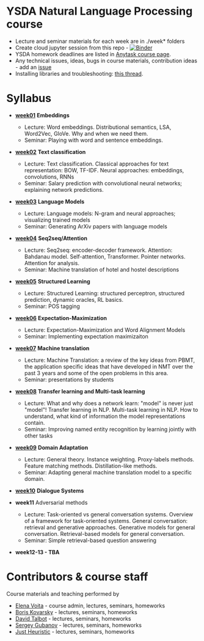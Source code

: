 # YSDA Natural Language Processing course
* Lecture and seminar materials for each week are in ./week* folders
* Create cloud jupyter session from this repo - [![Binder](https://mybinder.org/badge.svg)](https://mybinder.org/v2/gh/yandexdataschool/nlp_course/master)
* YSDA homework deadlines are listed in [Anytask course page](https://anytask.org/course/384).
* Any technical issues, ideas, bugs in course materials, contribution ideas - add an [issue](https://github.com/yandexdataschool/nlp_course/issues)
* Installing libraries and troubleshooting: [this thread](https://github.com/yandexdataschool/nlp_course/issues/1).


# Syllabus
- [__week01__](https://github.com/yandexdataschool/nlp_course/tree/master/week01_embeddings) __Embeddings__
  - Lecture: Word embeddings. Distributional semantics, LSA, Word2Vec, GloVe. Why and when we need them.
  - Seminar: Playing with word and sentence embeddings.

- [__week02__](https://github.com/yandexdataschool/nlp_course/tree/master/week02_classification) __Text classification__
  - Lecture: Text classification. Classical approaches for text representation: BOW, TF-IDF. Neural approaches: embeddings, convolutions, RNNs
  - Seminar: Salary prediction with convolutional neural networks; explaining network predictions.

- [__week03__](https://github.com/yandexdataschool/nlp_course/tree/master/week03_lm) __Language Models__
  - Lecture: Language models: N-gram and neural approaches; visualizing trained models
  - Seminar: Generating ArXiv papers with language models
  
- [__week04__](https://github.com/yandexdataschool/nlp_course/tree/master/week04_seq2seq) __Seq2seq/Attention__
  - Lecture: Seq2seq: encoder-decoder framework. Attention: Bahdanau model. Self-attention, Transformer. Pointer networks. Attention for analysis.
  - Seminar: Machine translation of hotel and hostel descriptions
  
- [__week05__](https://github.com/yandexdataschool/nlp_course/tree/master/week05_structured) __Structured Learning__
  - Lecture: Structured Learning: structured perceptron, structured prediction, dynamic oracles, RL basics.
  - Seminar: POS tagging

- [__week06__](https://github.com/yandexdataschool/nlp_course/tree/master/week06_em) __Expectation-Maximization__
  - Lecture: Expectation-Maximization and Word Alignment Models
  - Seminar: Implementing expectation maximizaiton

- [__week07__](https://github.com/yandexdataschool/nlp_course/tree/master/week07_mt) __Machine translation__
  - Lecture: Machine Translation: a review of the key ideas from PBMT, the application specific ideas that have developed in NMT over the past 3 years and some of the open problems in this area.
  - Seminar: presentations by students
  
- [__week08__](https://github.com/yandexdataschool/nlp_course/tree/master/week08_multitask) __Transfer learning and Multi-task learning__
  - Lecture: What and why does a network learn: "model" is never just "model"! Transfer learning in NLP. Multi-task learning in NLP. How to understand, what kind of information the model representations contain.
  - Seminar: Improving named entity recognition by learning jointly with other tasks

- [__week09__](https://github.com/yandexdataschool/nlp_course/tree/master/week09_da) __Domain Adaptation__
  - Lecture: General theory. Instance weighting. Proxy-labels methods. Feature matching methods. Distillation-like methods.
  - Seminar: Adapting general machine translation model to a specific domain.
- [__week10__](https://github.com/yandexdataschool/nlp_course/tree/master/week10_dialogue) __Dialogue Systems__
- __week11__ Adversarial methods
  - Lecture: Task-oriented vs general conversation systems. Overview of a framework for task-oriented systems. General conversation: retrieval and generative approaches. Generative models for general conversation. Retrieval-based models for general conversation.
  - Seminar: Simple retrieval-based question answering
  
- __week12-13 - TBA__

# Contributors & course staff
Course materials and teaching performed by
- [Elena Voita](https://research.yandex.com/lib/people/610744) - course admin, lectures, seminars, homeworks
- [Boris Kovarsky](https://github.com/kovarsky) - lectures, seminars, homeworks
- [David Talbot](https://github.com/drt7) - lectures, seminars, homeworks
- [Sergey Gubanov](https://github.com/esgv) - lectures, seminars, homeworks
- [Just Heuristic](https://github.com/justheuristic) - lectures, seminars, homeworks




